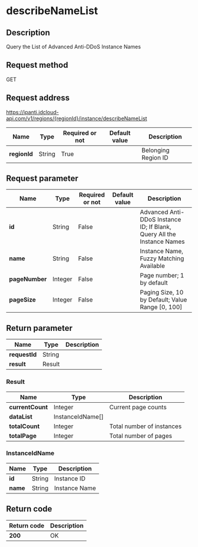 # describeNameList


## Description
Query the List of Advanced Anti-DDoS Instance Names

## Request method
GET

## Request address
https://ipanti.jdcloud-api.com/v1/regions/{regionId}/instance/describeNameList

|Name|Type|Required or not|Default value|Description|
|---|---|---|---|---|
|**regionId**|String|True||Belonging Region ID|

## Request parameter
|Name|Type|Required or not|Default value|Description|
|---|---|---|---|---|
|**id**|String|False||Advanced Anti-DDoS Instance ID; If Blank, Query All the Instance Names|
|**name**|String|False||Instance Name, Fuzzy Matching Available|
|**pageNumber**|Integer|False||Page number; 1 by default|
|**pageSize**|Integer|False||Paging Size, 10 by Default; Value Range [0, 100]|


## Return parameter
|Name|Type|Description|
|---|---|---|
|**requestId**|String||
|**result**|Result||


### Result
|Name|Type|Description|
|---|---|---|
|**currentCount**|Integer|Current page counts|
|**dataList**|InstanceIdName[]||
|**totalCount**|Integer|Total number of instances|
|**totalPage**|Integer|Total number of pages|
### InstanceIdName
|Name|Type|Description|
|---|---|---|
|**id**|String|Instance ID|
|**name**|String|Instance Name|

## Return code
|Return code|Description|
|---|---|
|**200**|OK|
